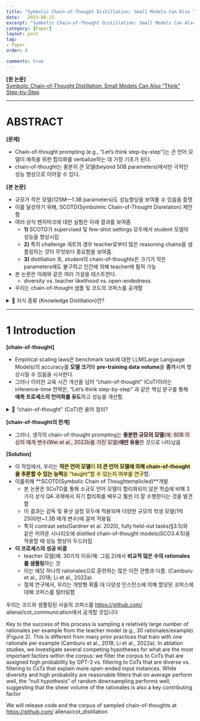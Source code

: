 ```yaml
---
title: "Symbolic Chain-of-Thought Distillation: Small Models Can Also “Think” Step-by-Step 정리" 
date:   2023-08-15
excerpt: "Symbolic Chain-of-Thought Distillation: Small Models Can Also “Think” Step-by-Step"
category: [Paper]
layout: post
tag:
- Paper
order: 0

comments: true
---
```


   **[원 논문]**     
[Symbolic Chain-of-Thought Distillation: Small Models Can Also “Think” Step-by-Step
](https://aclanthology.org/2023.acl-long.150.pdf)


-----



# **ABSTRACT**

**[문제]**      
* Chain-of-thought prompting (e.g., “Let’s think step-by-step")는 큰 언어 모델이 예측을 위한 합리화를 verbalize하는 데 가장 기초가 된다.     
* chain-of-thought는 충분히 큰 모델(beyond 50B parameters)에서만 극적인 성능 향상으로 이어질 수 있다.     


**[본 논문]**    
* 규모가 작은 모델(125M—1.3B parameters)도 성능향상을 보여줄 수 있음을 증명
* 이를 달성하기 위해, SCOTD(Symbolmic Chain-of-Thought Disrelation) 제안함
* 여러 상식 벤치마크에 대한 실험은 아래 결과를 보여줌
    * **1)** SCOTD가 supervised 및 few-shot settings 모두에서 student 모델의 성능을 향상시킴         
    * **2)** 특히 challenge 세트의 경우 teacher로부터 많은 reasoning chains을 샘플링하는 것이 무엇보다 중요함을 보여줌.
    * **3)** distillation 후, student의 chain-of-thoughts은 크기가 작은 parameters에도 불구하고 인간에 의해 teacher에 필적 가능
* 본 논문은 아래와 같은 여러 가설을 테스트한다.       
    * diversity vs. teacher likelihood vs. open-endedness       
* 우리는 chain-of-thought 샘플 및 코드의 코퍼스를 공개함        


<details>
<summary>📝 지식 증류 (Knowledge Distillation)란?</summary>
<div markdown="1">
  
 
지식 증류(knowledge distillation)란, 이미 사전학습 되어있는 대규모 모델인 teacher로부터 경량화된 압축 모델인 student로 AI의 지식을 나누어 주는 개념이다.

증류(distillation)라는 단어가 액체 혼합물을 가열하여 액체 혼합물을 분리하는 과정을 의미한다는 점을 생각하면 그 뜻이 쉽게 와닿는다.



<img width="391" alt="image" src="https://github.com/yerimoh/yerimoh.github.io/assets/76824611/64c7eec1-b973-4ad4-95ef-3ad429ae64b8">

즉 위 그림과 같이 NN에서 지식 증류는 큰 모델(teacher network)로부터 증류한 지식을 작은 모델(student netwrok)로 transfer하는 과정이다.
  
</div>
</details>  

---



# 1 Introduction

**[chain-of-thought]**      
* Empirical scaling laws은 benchmark task에 대한 LLM(Large Language Models)의 accuracy를 **모델 크기**와 **pre-training data volume**을 **증가**시켜 향상시킬 수 있음을 시사한다.              
* 그러나 이러한 교육 시간 개선을 넘어 “chain-of-thought" (CoT)이라는 inference-time 전략은, “Let’s think step-by-step" 과 같은 핵심 문구를 통해 **예측 프로세스의 언어화를 유도**하고 성능을 개선함.      



<details>
<summary>📝 “chain-of-thought" (CoT)란 용어 정리?</summary>
<div markdown="1">
  
Sometimes called “self-rationalization" or     
“prompting with explanations.”


We will use these terms interchangeably
in this paper.

  
</div>
</details>  


**[chain-of-thought의 한계]**      
* 그러나, 생각의 chain-of-thought prompting는 <span style="background-color:#FFE6E6">**충분한 규모의 모델**(예: 60B 이상의 매개 변수(Wei et al., 2022b를 가진 모델)**에만 유용**</span>한 것으로 나타났음       



**[Solution]**     
* 이 작업에서, 우리는 <span style="background-color:#fff5b1">**작은 언어 모델**이 **더 큰 언어 모델에 의해 chain-of-thought을 추론할 수 있는 능력**을 "taught"할 수 있는지 여부를 연구</span>함.      
* 이를위해 **SCOTD(Symbolic Chain of Thoughtemplicled)**개발
    * 본 논문은 SCoTD를 통해 소규모 언어 모델이 합리화되지 않은 학습에 비해 3가지 상식 QA 과제에서 자기 합리화를 배우고 훨씬 더 잘 수행한다는 것을 발견함
    * 이 결과는 감독 및 퓨샷 설정 모두에 적용되며 다양한 규모의 학생 모델(1억2500만~1.3B 매개 변수)에 걸쳐 적용됨
    * 특히 contrast sets(Gardner et al. 2020), fully held-out tasks(§3.5)와 같은 어려운 시나리오에 distilled chain-of-thought models(SCO3.4.5)을 적용할 때 성능 향상이 두드러짐
* **이 프로세스의 성공 비결**
    * teacher 모델(예: 30가지 이유/예: 그림 2)에서 **비교적 많은 수의 rationales를 샘플링**하는 것       
    * 이는 예당 하나의 rationales으로 훈련하는 많은 이전 관행과 다름. (Camburu et al., 2018; Li et al., 2022a)     
    * 절제 연구에서, 우리는 개방형 확률 대 다양성 인스턴스에 의해 할당된 코퍼스에 대해 코퍼스를 필터링함             

우리는 코드와 샘플링된 사슬의 코퍼스를 https://github.com/ allenai/cot_communication에서 공개할 것입니다



Key to the success of this process is sampling a relatively large number of rationales per example from the teacher model (e.g., 30 rationales/example) (Figure 2). This is different from many prior practices that train with one rationale per example (Camburu et al., 2018; Li et al., 2022a). In ablation studies, we investigate several competing hypotheses for what are the most important factors within the corpus: we filter the corpus to CoTs that are assigned high probability by GPT-3 vs. filtering to CoTs that are diverse vs. filtering to CoTs that explain more open-ended input instances. While diversity and high probability are reasonable filters that on average perform well, the “null hypothesis” of random downsampling performs well, suggesting that the sheer volume of the rationales is also a key contributing factor

We will release code and the corpus of sampled chain-of-thoughts at https://github.com/ allenai/cot_distillation














